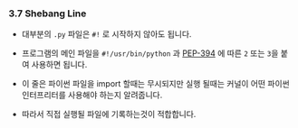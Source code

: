 <a id="s3.7-shebang-line"></a>

### 3.7 Shebang Line

- 대부분의 `.py` 파일은 `#!` 로 시작하지 않아도 됩니다.
- 프로그램의 메인 파일을 `#!/usr/bin/python` 과 [PEP-394](https://www.google.com/url?sa=D&q=http://www.python.org/dev/peps/pep-0394/) 에 따른 `2` 또는 `3`을 붙여 사용하면 됩니다.

- 이 줄은 파이썬 파일을 import 할때는 무시되지만 실행 될때는 커널이 어떤 파이썬 인터프리터를 사용해야 하는지 알려줍니다.
- 따라서 직접 실행될 파일에 기록하는것이 적합합니다.
